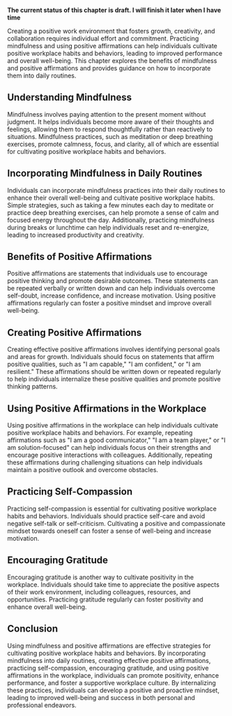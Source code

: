 **The current status of this chapter is draft. I will finish it later when I have time**

Creating a positive work environment that fosters growth, creativity, and collaboration requires individual effort and commitment. Practicing mindfulness and using positive affirmations can help individuals cultivate positive workplace habits and behaviors, leading to improved performance and overall well-being. This chapter explores the benefits of mindfulness and positive affirmations and provides guidance on how to incorporate them into daily routines.

Understanding Mindfulness
-------------------------

Mindfulness involves paying attention to the present moment without judgment. It helps individuals become more aware of their thoughts and feelings, allowing them to respond thoughtfully rather than reactively to situations. Mindfulness practices, such as meditation or deep breathing exercises, promote calmness, focus, and clarity, all of which are essential for cultivating positive workplace habits and behaviors.

Incorporating Mindfulness in Daily Routines
-------------------------------------------

Individuals can incorporate mindfulness practices into their daily routines to enhance their overall well-being and cultivate positive workplace habits. Simple strategies, such as taking a few minutes each day to meditate or practice deep breathing exercises, can help promote a sense of calm and focused energy throughout the day. Additionally, practicing mindfulness during breaks or lunchtime can help individuals reset and re-energize, leading to increased productivity and creativity.

Benefits of Positive Affirmations
---------------------------------

Positive affirmations are statements that individuals use to encourage positive thinking and promote desirable outcomes. These statements can be repeated verbally or written down and can help individuals overcome self-doubt, increase confidence, and increase motivation. Using positive affirmations regularly can foster a positive mindset and improve overall well-being.

Creating Positive Affirmations
------------------------------

Creating effective positive affirmations involves identifying personal goals and areas for growth. Individuals should focus on statements that affirm positive qualities, such as "I am capable," "I am confident," or "I am resilient." These affirmations should be written down or repeated regularly to help individuals internalize these positive qualities and promote positive thinking patterns.

Using Positive Affirmations in the Workplace
--------------------------------------------

Using positive affirmations in the workplace can help individuals cultivate positive workplace habits and behaviors. For example, repeating affirmations such as "I am a good communicator," "I am a team player," or "I am solution-focused" can help individuals focus on their strengths and encourage positive interactions with colleagues. Additionally, repeating these affirmations during challenging situations can help individuals maintain a positive outlook and overcome obstacles.

Practicing Self-Compassion
--------------------------

Practicing self-compassion is essential for cultivating positive workplace habits and behaviors. Individuals should practice self-care and avoid negative self-talk or self-criticism. Cultivating a positive and compassionate mindset towards oneself can foster a sense of well-being and increase motivation.

Encouraging Gratitude
---------------------

Encouraging gratitude is another way to cultivate positivity in the workplace. Individuals should take time to appreciate the positive aspects of their work environment, including colleagues, resources, and opportunities. Practicing gratitude regularly can foster positivity and enhance overall well-being.

Conclusion
----------

Using mindfulness and positive affirmations are effective strategies for cultivating positive workplace habits and behaviors. By incorporating mindfulness into daily routines, creating effective positive affirmations, practicing self-compassion, encouraging gratitude, and using positive affirmations in the workplace, individuals can promote positivity, enhance performance, and foster a supportive workplace culture. By internalizing these practices, individuals can develop a positive and proactive mindset, leading to improved well-being and success in both personal and professional endeavors.
